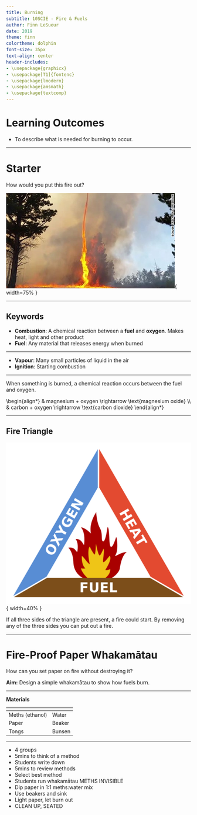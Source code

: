 ```yaml
---
title: Burning
subtitle: 10SCIE - Fire & Fuels
author: Finn LeSueur
date: 2019
theme: finn
colortheme: dolphin
font-size: 35px
text-align: center
header-includes:
- \usepackage{graphicx}
- \usepackage[T1]{fontenc}
- \usepackage{lmodern}
- \usepackage{amsmath}
- \usepackage{textcomp}
---
```


# Learning Outcomes

- To describe what is needed for burning to occur.

---

# Starter

How would you put this fire out?

![](../assets/3-fire-tornado.jpg){ width=75% }

---

## Keywords

- __Combustion__: A chemical reaction between a __fuel__ and __oxygen__. Makes heat, light and other product
- __Fuel__: Any material that releases energy when burned

---

- __Vapour__: Many small particles of liquid in the air
- __Ignition__: Starting combustion

---

When something is burned, a chemical reaction occurs between the fuel and oxygen.

\begin{align*}
    & magnesium + oxygen \rightarrow \text{magnesium oxide} \\\\
    & carbon + oxygen \rightarrow \text{carbon dioxide}
\end{align*}

---

## Fire Triangle

![](../assets/3-fire-triangle.png){ width=40% }

If all three sides of the triangle are present, a fire could start. By removing any of the three sides you can put out a fire.

---

# Fire-Proof Paper Whakamātau

How can you set paper on fire without destroying it?

__Aim:__ Design a simple whakamātau to show how fuels burn.

---

__Materials__

| <!-- -->          | <!-- --> |
| ----------------- | -------- |
| Meths (ethanol)   | Water    |
| Paper             | Beaker   |
| Tongs             | Bunsen   |

---

- 4 groups
- 5mins to think of a method
- Students write down
- 5mins to review methods
- Select best method
- Students run whakamātau   METHS INVISIBLE
- Dip paper in 1:1 meths:water mix
- Use beakers and sink
- Light paper, let burn out
- CLEAN UP, SEATED
